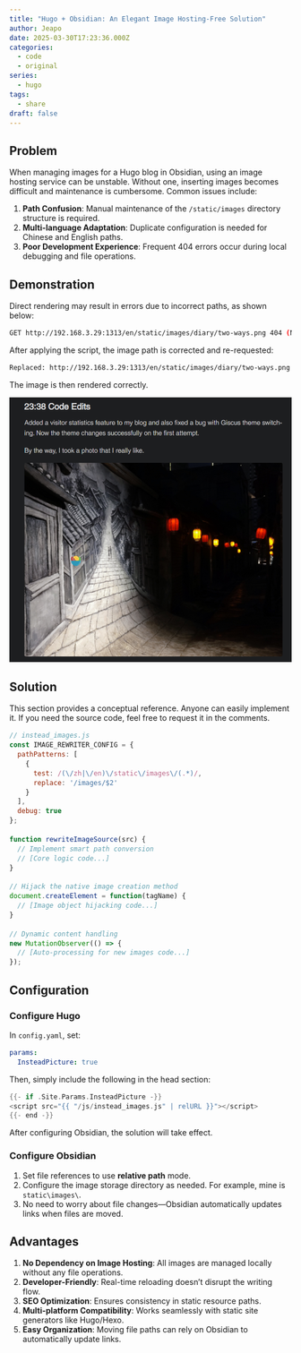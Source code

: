 ```yaml
---
title: "Hugo + Obsidian: An Elegant Image Hosting-Free Solution"
author: Jeapo
date: 2025-03-30T17:23:36.000Z
categories:
  - code
  - original
series:
  - hugo
tags:
  - share
draft: false
---
```


## Problem

When managing images for a Hugo blog in Obsidian, using an image hosting service can be unstable. Without one, inserting images becomes difficult and maintenance is cumbersome. Common issues include:

1. **Path Confusion**: Manual maintenance of the `/static/images` directory structure is required.
2. **Multi-language Adaptation**: Duplicate configuration is needed for Chinese and English paths.
3. **Poor Development Experience**: Frequent 404 errors occur during local debugging and file operations.

## Demonstration

Direct rendering may result in errors due to incorrect paths, as shown below:

```bash
GET http://192.168.3.29:1313/en/static/images/diary/two-ways.png 404 (Not Found)
```

After applying the script, the image path is corrected and re-requested:

```bash
Replaced: http://192.168.3.29:1313/en/static/images/diary/two-ways.png -> http://192.168.3.29:1313/images/diary/two-ways.png
```

The image is then rendered correctly.

![](../../../../static/images/note/截图示例.png)

## Solution

This section provides a conceptual reference. Anyone can easily implement it. If you need the source code, feel free to request it in the comments.

```js
// instead_images.js
const IMAGE_REWRITER_CONFIG = {
  pathPatterns: [
    {
      test: /(\/zh|\/en)\/static\/images\/(.*)/,
      replace: '/images/$2'
    }
  ],
  debug: true
};

function rewriteImageSource(src) {
  // Implement smart path conversion
  // [Core logic code...]
}

// Hijack the native image creation method
document.createElement = function(tagName) {
  // [Image object hijacking code...]
}

// Dynamic content handling
new MutationObserver(() => {
  // [Auto-processing for new images code...]
});
```

## Configuration

### Configure Hugo

In `config.yaml`, set:

```yml
params:
  InsteadPicture: true
```

Then, simply include the following in the head section:

```go
{{- if .Site.Params.InsteadPicture -}}
<script src="{{ "/js/instead_images.js" | relURL }}"></script>
{{- end -}}
```

After configuring Obsidian, the solution will take effect.

### Configure Obsidian

1. Set file references to use **relative path** mode.
2. Configure the image storage directory as needed. For example, mine is `static\images\`.
3. No need to worry about file changes—Obsidian automatically updates links when files are moved.

## Advantages

1. **No Dependency on Image Hosting**: All images are managed locally without any file operations.
2. **Developer-Friendly**: Real-time reloading doesn’t disrupt the writing flow.
3. **SEO Optimization**: Ensures consistency in static resource paths.
4. **Multi-platform Compatibility**: Works seamlessly with static site generators like Hugo/Hexo.
5. **Easy Organization**: Moving file paths can rely on Obsidian to automatically update links.
